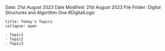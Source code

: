 Date: 21st August 2023
Date Modified: 21st August 2023
File Folder: Digital Structures and Algorithm One
#DigitalLogic

```ad-abstract
title: Today's Topics
collapse: open

- Topic1
- Topic2
- Topic3

```


